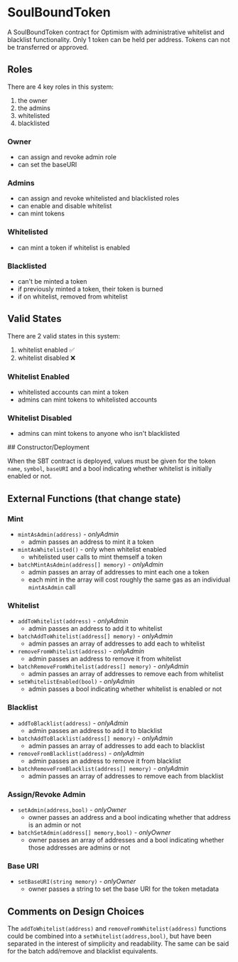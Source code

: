 # SoulBoundToken

A SoulBoundToken contract for Optimism with administrative whitelist and blacklist functionality. Only 1 token can be held per address. Tokens can not be transferred or approved.

## Roles

There are 4 key roles in this system:

1. the owner
2. the admins
3. whitelisted
4. blacklisted

### Owner

- can assign and revoke admin role
- can set the baseURI

### Admins

- can assign and revoke whitelisted and blacklisted roles
- can enable and disable whitelist
- can mint tokens

### Whitelisted

- can mint a token if whitelist is enabled

### Blacklisted

- can't be minted a token
- if previously minted a token, their token is burned
- if on whitelist, removed from whitelist

## Valid States

There are 2 valid states in this system:

1. whitelist enabled ✅
2. whitelist disabled ❌

### Whitelist Enabled

- whitelisted accounts can mint a token
- admins can mint tokens to whitelisted accounts

### Whitelist Disabled

- admins can mint tokens to anyone who isn't blacklisted

## Constructor/Deployment

When the SBT contract is deployed, values must be given for the token `name`, `symbol`, `baseURI` and a bool indicating whether whitelist is initially enabled or not.

## External Functions (that change state)

### Mint

- `mintAsAdmin(address)` - _onlyAdmin_
  - admin passes an address to mint it a token
- `mintAsWhitelisted()` - only when whitelist enabled
  - whitelisted user calls to mint themself a token
- `batchMintAsAdmin(address[] memory)` - _onlyAdmin_
  - admin passes an array of addresses to mint each one a token
  - each mint in the array will cost roughly the same gas as an individual `mintAsAdmin` call

### Whitelist

- `addToWhitelist(address)` - _onlyAdmin_
  - admin passes an address to add it to whitelist
- `batchAddToWhitelist(address[] memory)` - _onlyAdmin_
  - admin passes an array of addresses to add each to whitelist
- `removeFromWhitelist(address)` - _onlyAdmin_
  - admin passes an address to remove it from whitelist
- `batchRemoveFromWhitelist(address[] memory)` - _onlyAdmin_
  - admin passes an array of addresses to remove each from whitelist
- `setWhitelistEnabled(bool)` - _onlyAdmin_
  - admin passes a bool indicating whether whitelist is enabled or not

### Blacklist

- `addToBlacklist(address)` - _onlyAdmin_
  - admin passes an address to add it to blacklist
- `batchAddToBlacklist(address[] memory)` - _onlyAdmin_
  - admin passes an array of addresses to add each to blacklist
- `removeFromBlacklist(address)` - _onlyAdmin_
  - admin passes an address to remove it from blacklist
- `batchRemoveFromBlacklist(address[] memory)` - _onlyAdmin_
  - admin passes an array of addresses to remove each from blacklist

### Assign/Revoke Admin

- `setAdmin(address,bool)` - _onlyOwner_
  - owner passes an address and a bool indicating whether that address is an admin or not
- `batchSetAdmin(address[] memory,bool)` - _onlyOwner_
  - owner passes an array of addresses and a bool indicating whether those addresses are admins or not

### Base URI

- `setBaseURI(string memory)` - _onlyOwner_
  - owner passes a string to set the base URI for the token metadata

## Comments on Design Choices

The `addToWhitelist(address)` and `removeFromWhitelist(address)` functions could be combined into a `setWhitelist(address,bool)`, but have been separated in the interest of simplicity and readability. The same can be said for the batch add/remove and blacklist equivalents.
